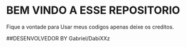 # BEM VINDO A ESSE REPOSITORIO 
  Fique a vontade para Usar meus codigos apenas deixe os creditos.
  
##DESENVOLVEDOR
  BY Gabriel/DabiXXz
